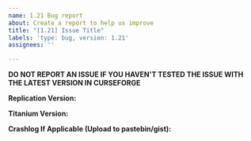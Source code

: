 ```yaml
---
name: 1.21 Bug report
about: Create a report to help us improve
title: "[1.21] Issue Title"
labels: 'type: bug, version: 1.21'
assignees: ''

---
```


**DO NOT REPORT AN ISSUE IF YOU HAVEN'T TESTED THE ISSUE WITH THE LATEST VERSION IN CURSEFORGE**

**Replication Version:**

**Titanium Version:**

**Crashlog If Applicable (Upload to pastebin/gist):**
